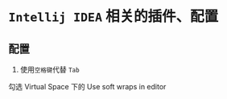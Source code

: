 # `Intellij IDEA` 相关的插件、配置

## 配置

1. 使用`空格键`代替 `Tab`

  勾选 Virtual Space 下的 Use soft wraps in editor
